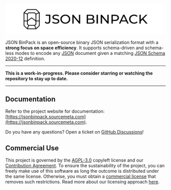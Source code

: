 ![JSON BinPack](./assets/banner.png)

JSON BinPack is an open-source binary JSON serialization format with a **strong
focus on space efficiency**. It supports schema-driven and schema-less modes to
encode any [JSON](https://www.json.org) document given a matching [JSON Schema
2020-12](http://json-schema.org) definition.

***

**This is a work-in-progress. Please consider starring or watching the repository 
to stay up to date.**

***

Documentation
-------------

Refer to the project website for documentation:
[https://jsonbinpack.sourcemeta.com](https://jsonbinpack.sourcemeta.com).

Do you have any questions? Open a ticket on [GitHub
Discussions](https://github.com/sourcemeta/jsonbinpack/discussions)!

Commercial Use
--------------

This project is governed by the [AGPL-3.0](./LICENSE) copyleft license and our
[Contribution Agreement](https://www.sourcemeta.com/contributing/). To ensure
the sustainability of the project, you can freely make use of this software as
long the outcome is distributed under the same license. Otherwise, you must
obtain a [commercial license](./LICENSE-COMMERCIAL) that removes such
restrictions. Read more about our licensing approach
[here](https://www.sourcemeta.com/licensing/).
